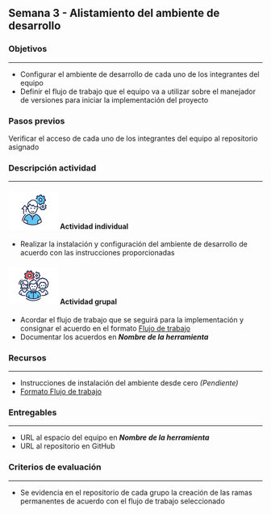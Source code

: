 
## Semana 3 - Alistamiento del ambiente de desarrollo

### Objetivos

---
* Configurar el ambiente de desarrollo de cada uno de los integrantes del equipo
* Definir el flujo de trabajo que el equipo va a utilizar sobre el manejador de versiones para iniciar la implementación del proyecto

### Pasos previos

Verificar el acceso de cada uno de los integrantes del equipo al repositorio asignado

### Descripción actividad

---
#### ![](./../../assets/images/individuo.png) Actividad individual

* Realizar la instalación y configuración del ambiente de desarrollo de acuerdo con las instrucciones proporcionadas

#### ![](./../../assets/images/grupo.png) Actividad grupal

* Acordar el flujo de trabajo que se seguirá para la implementación y consignar el acuerdo en el formato [Flujo de trabajo](https://ticsw.github.io/mt1_practicas_guias_proyecto/semanas/semana4/MT1PEA-FM-FlujoDeTrabajo.html)
* Documentar los acuerdos en **_Nombre de la herramienta_**


### Recursos 

---
* Instrucciones de instalación del ambiente desde cero *(Pendiente)*
* [Formato Flujo de trabajo](https://ticsw.github.io/mt1_practicas_guias_proyecto/semanas/semana4/MT1PEA-FM-FlujoDeTrabajo.html)


### Entregables 

---
* URL al espacio del equipo en **_Nombre de la herramienta_**
* URL al repositorio en GitHub

### Criterios de evaluación
---

* Se evidencia en el repositorio de cada grupo la creación de las ramas permanentes de acuerdo con el flujo de trabajo seleccionado

